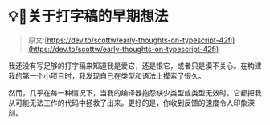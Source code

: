 # 💡🤔关于打字稿的早期想法

> 原文:[https://dev.to/scottw/early-thoughts-on-typescript-42fi](https://dev.to/scottw/early-thoughts-on-typescript-42fi)

我还没有写足够的打字稿来知道我是爱它，还是恨它，或者只是漠不关心。在构建我的第一个小项目时，我发现自己在类型和语法上摸索了很久。

然而，几乎在每一种情况下，当我的编译器抱怨缺少类型或类型无效时，它都把我从可能无法工作的代码中拯救了出来。更好的是，你收到反馈的速度令人印象深刻。